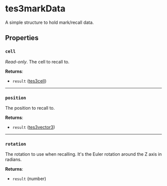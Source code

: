 # tes3markData
<div class="search_terms" style="display: none">tes3markdata, markdata</div>

<!---
	This file is autogenerated. Do not edit this file manually. Your changes will be ignored.
	More information: https://github.com/MWSE/MWSE/tree/master/docs
-->

A simple structure to hold mark/recall data.

## Properties

### `cell`
<div class="search_terms" style="display: none">cell</div>

*Read-only*. The cell to recall to.

**Returns**:

* `result` ([tes3cell](../types/tes3cell.md))

***

### `position`
<div class="search_terms" style="display: none">position</div>

The position to recall to.

**Returns**:

* `result` ([tes3vector3](../types/tes3vector3.md))

***

### `rotation`
<div class="search_terms" style="display: none">rotation</div>

The rotation to use when recalling. It's the Euler rotation around the Z axis in radians.

**Returns**:

* `result` (number)

